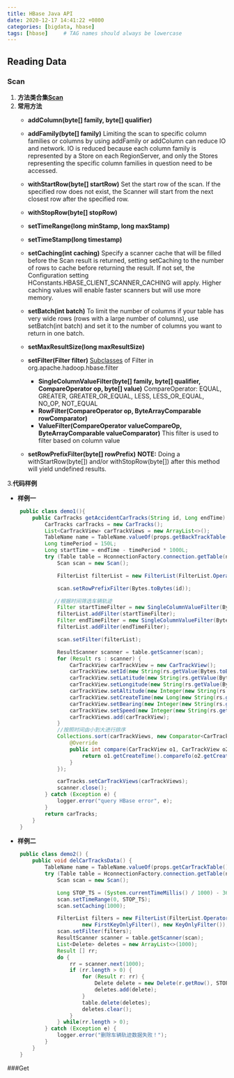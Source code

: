 ```yaml
---
title: HBase Java API
date: 2020-12-17 14:41:22 +0800
categories: [bigdata, hbase]
tags: [hbase]     # TAG names should always be lowercase
---
```


## Reading Data
### Scan
1. **方法类合集[Scan](http://hbase.apache.org/apidocs/org/apache/hadoop/hbase/client/Scan.html)**
2. **常用方法**
    - **addColumn(byte[] family, byte[] qualifier)**
    - **addFamily(byte[] family)**
    Limiting the scan to specific column families or columns by using addFamily or addColumn can reduce
    IO and network. IO is reduced because each column family is represented by a Store on each RegionServer,
    and only the Stores representing the specific column families in question need to be accessed.
    - **withStartRow(byte[] startRow)**
    Set the start row of the scan. If the specified row does not exist, the Scanner will start from
    the next closest row after the specified row.
    - **withStopRow(byte[] stopRow)**
    - **setTimeRange(long minStamp, long maxStamp)**
    - **setTimeStamp(long timestamp)**
    - **setCaching(int caching)**
    Specify a scanner cache that will be filled before the Scan result is returned, setting setCaching to the number
    of rows to cache before returning the result. If not set, the Configuration setting HConstants.HBASE_CLIENT_SCANNER_CACHING
    will apply. Higher caching values will enable faster scanners but will use more memory.
    - **setBatch(int batch)**
    To limit the number of columns if your table has very wide rows (rows with a large number of columns),
    use setBatch(int batch) and set it to the number of columns you want to return in one batch.
    - **setMaxResultSize(long maxResultSize)**

    - **setFilter(Filter filter)**
    [Subclasses](https://hbase.apache.org/apidocs/org/apache/hadoop/hbase/filter/class-use/Filter.html) of Filter in org.apache.hadoop.hbase.filter
        - **SingleColumnValueFilter(byte[] family, byte[] qualifier, CompareOperator op, byte[] value)**
        CompareOperator: EQUAL, GREATER, GREATER_OR_EQUAL, LESS, LESS_OR_EQUAL, NO_OP, NOT_EQUAL
        - **RowFilter(CompareOperator op, ByteArrayComparable rowComparator)**
        - **ValueFilter(CompareOperator valueCompareOp, ByteArrayComparable valueComparator)**
        This filter is used to filter based on column value
    - **setRowPrefixFilter(byte[] rowPrefix)**
    **NOTE:** Doing a withStartRow(byte[]) and/or withStopRow(byte[]) after this method will yield undefined results.

3.**代码样例**
   - **样例一**
```java
    public class demo1(){
        public CarTracks getAccidentCarTracks(String id, Long endTime) throws IOException {
            CarTracks carTracks = new CarTracks();
            List<CarTrackView> carTrackViews = new ArrayList<>();
            TableName name = TableName.valueOf(props.getBackTrackTable());
            Long timePeriod = 150L;
            Long startTime = endTime - timePeriod * 1000L;
            try (Table table = HconnectionFactory.connection.getTable(name)) {
                Scan scan = new Scan();

                FilterList filterList = new FilterList(FilterList.Operator.MUST_PASS_ALL);

                scan.setRowPrefixFilter(Bytes.toBytes(id));

               //根据时间筛选车辆轨迹
                Filter startTimeFilter = new SingleColumnValueFilter(Bytes.toBytes("cartrack"), Bytes.toBytes("timeStamp_"), CompareOperator.GREATER_OR_EQUAL, Bytes.toBytes(startTime+""));
                filterList.addFilter(startTimeFilter);
                Filter endTimeFilter = new SingleColumnValueFilter(Bytes.toBytes("cartrack"), Bytes.toBytes("timeStamp_"), CompareOperator.LESS_OR_EQUAL, Bytes.toBytes(endTime+""));
                filterList.addFilter(endTimeFilter);

                scan.setFilter(filterList);

                ResultScanner scanner = table.getScanner(scan);
                for (Result rs : scanner) {
                    CarTrackView carTrackView = new CarTrackView();
                    carTrackView.setId(new String(rs.getValue(Bytes.toBytes("cartrack"), Bytes.toBytes("ptcId"))));
                    carTrackView.setLatitude(new String(rs.getValue(Bytes.toBytes("cartrack"), Bytes.toBytes("lat"))));
                    carTrackView.setLongitude(new String(rs.getValue(Bytes.toBytes("cartrack"), Bytes.toBytes("long_"))));
                    carTrackView.setAltitude(new Integer(new String(rs.getValue(Bytes.toBytes("cartrack"), Bytes.toBytes("elevation")))));
                    carTrackView.setCreateTime(new Long(new String(rs.getValue(Bytes.toBytes("cartrack"), Bytes.toBytes("timeStamp_")))));
                    carTrackView.setBearing(new Integer(new String(rs.getValue(Bytes.toBytes("cartrack"), Bytes.toBytes("heading")))));
                    carTrackView.setSpeed(new Integer(new String(rs.getValue(Bytes.toBytes("cartrack"), Bytes.toBytes("speed")))));
                    carTrackViews.add(carTrackView);
                }
                //按照时间由小到大进行排序
                Collections.sort(carTrackViews, new Comparator<CarTrackView>() {
                    @Override
                    public int compare(CarTrackView o1, CarTrackView o2) {
                        return o1.getCreateTime().compareTo(o2.getCreateTime());
                    }
                });

                carTracks.setCarTrackViews(carTrackViews);
                scanner.close();
            } catch (Exception e) {
                logger.error("query HBase error", e);
            }
            return carTracks;
        }
    }
```
   - **样例二**
```java
    public class demo2() {
        public void delCarTracksData() {
            TableName name = TableName.valueOf(props.getCarTrackTable());
            try (Table table = HconnectionFactory.connection.getTable(name)) {
                Scan scan = new Scan();

                Long STOP_TS = (System.currentTimeMillis() / 1000) - 3600;
                scan.setTimeRange(0, STOP_TS);
                scan.setCaching(1000);

                FilterList filters = new FilterList(FilterList.Operator.MUST_PASS_ALL,
                        new FirstKeyOnlyFilter(), new KeyOnlyFilter());   //只获取RowKeys
                scan.setFilter(filters);
                ResultScanner scanner = table.getScanner(scan);
                List<Delete> deletes = new ArrayList<>(1000);
                Result [] rr;
                do {
                    rr = scanner.next(1000);
                    if (rr.length > 0) {
                        for (Result r: rr) {
                            Delete delete = new Delete(r.getRow(), STOP_TS);
                            deletes.add(delete);
                        }
                        table.delete(deletes);
                        deletes.clear();
                    }
                } while(rr.length > 0);
            } catch (Exception e) {
                logger.error("删除车辆轨迹数据失败！");
            }
        }
    }
```
###Get






